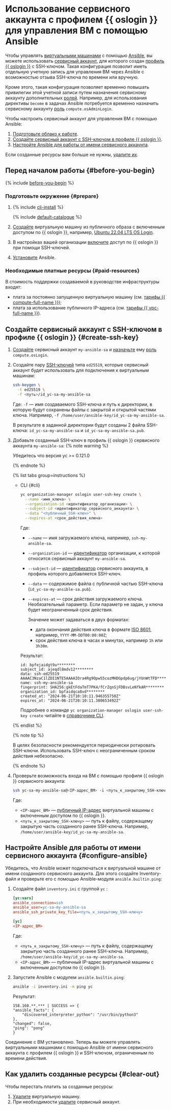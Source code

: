 # Использование сервисного аккаунта с профилем {{ oslogin }} для управления ВМ с помощью Ansible

Чтобы управлять [виртуальными машинами](../../compute/concepts/vm.md) с помощью [Ansible](https://www.ansible.com/), вы можете использовать [сервисный аккаунт](../../iam/concepts/users/service-accounts.md), для которого создан [профиль {{ oslogin }}](../../organization/concepts/os-login.md#os-login-profiles) c SSH-ключом. Такая конфигурация позволит иметь отдельную учетную запись для управления ВМ через Ansible с возможностью отзыва SSH-ключа по времени или вручную. 

Кроме этого, такая конфигурация позволяет временно повышать привилегии этой учетной записи путем назначения сервисному аккаунту дополнительных [ролей](../../iam/concepts/access-control/roles.md). Например, для использования директивы `become` в задачах Ansible потребуется временно назначить сервисному аккаунту [роль](../../compute/security/index.md#compute-osadminlogin) `compute.osAdminLogin`.

Чтобы настроить сервисный аккаунт для управления ВМ с помощью Ansible:
1. [Подготовьте облако к работе](#before-you-begin).
1. [Создайте сервисный аккаунт с SSH-ключом в профиле {{ oslogin }}](#create-ssh-key).
1. [Настройте Ansible для работы от имени сервисного аккаунта](#configure-ansible).

Если созданные ресурсы вам больше не нужны, [удалите их](#clear-out).

## Перед началом работы {#before-you-begin}

{% include [before-you-begin](../_tutorials_includes/before-you-begin.md) %}

### Подготовьте окружение {#prepare}

1. {% include [cli-install](../../_includes/cli-install.md) %}

    {% include [default-catalogue](../../_includes/default-catalogue.md) %}

1. [Создайте](../../compute/operations/vm-create/create-linux-vm.md) виртуальную машину из публичного образа с включенным доступом по {{ oslogin }}, например, [Ubuntu 22.04 LTS OS Login](/marketplace/products/yc/ubuntu-2204-lts-oslogin).
1. В настройках вашей организации [включите](../../organization/operations/os-login-access.md) доступ по {{ oslogin }} при помощи SSH-ключей.
1. [Установите](https://docs.ansible.com/ansible/latest/installation_guide/installation_distros.html) Ansible.

### Необходимые платные ресурсы {#paid-resources}

В стоимость поддержки создаваемой в руководстве инфраструктуры входят:
* плата за постоянно запущенную виртуальную машину (см. [тарифы {{ compute-full-name }}](../../compute/pricing.md));
* плата за использование публичного IP-адреса (см. [тарифы {{ vpc-full-name }}](../../vpc/pricing.md)).

## Создайте сервисный аккаунт с SSH-ключом в профиле {{ oslogin }} {#create-ssh-key}

1. [Создайте](../../iam/operations/sa/create.md) сервисный аккаунт `my-ansible-sa` и [назначьте](../../iam/operations/sa/assign-role-for-sa) ему [роль](../../compute/security/index.md#compute-oslogin) `compute.osLogin`.
1. Создайте пару [SSH-ключей](../../glossary/ssh-keygen.md) типа `ed25519`, которые сервисный аккаунт будет использовать для подключения к виртуальным машинам:

    ```bash
    ssh-keygen \
      -t ed25519 \
      -f <путь>/id_yc-sa-my-ansible-sa
    ```
    
    Где: `-f` — имя создаваемого SSH-ключа и путь к директории, в которую будут сохранены файлы с закрытой и открытой частями ключа. Например, `-f /home/user/ansible-key/id_yc-sa-my-ansible-sa`.

    В результате в заданной директории будут созданы 2 файла SSH-ключа: `id_yc-sa-my-ansible-sa` и `id_yc-sa-my-ansible-sa.pub`.

1. Добавьте созданный SSH-ключ в профиль {{ oslogin }} сервисного аккаунта `my-ansible-sa`:
    {% note warning %}

    Убедитесь что версия yc >= 0.121.0    

    {% endnote %}

    {% list tabs group=instructions %}

    - CLI {#cli}

      ```bash
      yc organization-manager oslogin user-ssh-key create \
        --name <имя_ключа> \
        --organization-id <идентификатор_организации> \
        --subject-id <идентификатор_сервисного_аккаунта> \
        --data "<публичный_SSH-ключ>" \
        --expires-at <срок_действия_ключа>

      ```
      Где:
      * `--name` — имя загружаемого ключа, например, `ssh-my-ansible-sa`.
      * `--organization-id` — [идентификатор](../../organization/operations/organization-get-id.md) организации, к которой относится сервисный аккаунт `my-ansible-sa`.
      * `--subject-id` — [идентификатор](../../iam/operations/sa/get-id.md) сервисного аккаунта, в профиль которого добавляется SSH-ключ.
      * `--data` — содержимое файла с публичной частью SSH-ключа (`id_yc-sa-my-ansible-sa.pub`).
      * `--expires-at` — срок действия загружаемого ключа. Необязательный параметр. Если параметр не задан, у ключа будет неограниченный срок действия.

          Значение может задаваться в двух форматах:
          * дата окончания действия ключа в формате [ISO 8601](https://ru.wikipedia.org/wiki/ISO_8601), например, `YYYY-MM-DDT00:00:00Z`;
          * срок действия ключа в часах и минутах, например `1h` или `3h30m`.

      Результат:

      ```text
      id: bpfejaidgt9u********
      subject_id: ajeqdl8mdv12********
      data: ssh-ed25519 AAAAC3NzaC1lZDI1NTE5AAAAIOra4Rg9OpwS5cozMHDGpdp6ug/jYUnWtTFD********
      name: ssh-my-ansible-sa
      fingerprint: SHA256:gkEtFdaTmT7PK4/fCrZqnSjFDBsvLeNfkAR********
      organization_id: bpfaidqca8vd********
      created_at: "2024-06-21T10:10:11.946355750Z"
      expires_at: "2024-06-21T20:10:11.380653492Z"
      ```

      Подробнее о команде `yc organization-manager oslogin user-ssh-key create` читайте в [справочнике CLI](../../cli/cli-ref/managed-services/organization-manager/oslogin/user-ssh-key/create.md).

    {% endlist %}

    {% note tip %}
    
    В целях безопасности рекомендуется периодически ротировать SSH-ключи. Использовать SSH-ключ с неограниченным сроком действия небезопасно.

    {% endnote %}

1. Проверьте возможность входа на ВМ с помощью профиля {{ oslogin }} сервисного аккаунта:

    ```bash
    ssh yc-sa-my-ansible-sa@<IP-адрес_ВМ> -i <путь_к_закрытому_SSH-ключу>
    ```
 
    Где:
    * `<IP-адрес_ВМ>` — [публичный IP-адрес](../../vpc/concepts/address.md#public-addresses) виртуальной машины с включенным доступом по {{ oslogin }}.
    * `<путь_к_закрытому_SSH-ключу>` — путь к файлу, содержащему закрытую часть созданного ранее SSH-ключа. Например, `/home/user/ansible-key/id_yc-sa-my-ansible-sa`.

## Настройте Ansible для работы от имени сервисного аккаунта {#configure-ansible}

Убедитесь, что Ansible может подключаться к виртуальной машине от имени созданного сервисного аккаунта. Для этого создайте Inventory-файл и проверьте его с помощью Ansible-модуля `ansible.builtin.ping`: 

1. Создайте файл `inventory.ini` с группой `yc` :

    ```ini
    [yc:vars]
    ansible_connection=ssh
    ansible_user=yc-sa-my-ansible-sa
    ansible_ssh_private_key_file=<путь_к_закрытому_SSH-ключу>

    [yc]
    <IP-адрес_ВМ>
    ```
    Где:
    * `<путь_к_закрытому_SSH-ключу>` — путь к файлу, содержащему закрытую часть созданного ранее SSH-ключа. Например, `/home/user/ansible-key/id_yc-sa-my-ansible-sa`.
    * `<IP-адрес_ВМ>` — публичный IP-адрес виртуальной машины с включенным доступом по {{ oslogin }}.

1. Запустите Ansible с модулем `ansible.builtin.ping`:

    ```bash
    ansible -i inventory.ini -m ping yc
    ```

    Результат:
    ```text
    158.160.**.*** | SUCCESS => {
    "ansible_facts": {
        "discovered_interpreter_python": "/usr/bin/python3"
    },
    "changed": false,
    "ping": "pong"
    }
    ```

Соединение с ВМ установлено. Теперь вы можете управлять виртуальными машинами с помощью Ansible от имени сервисного аккаунта с профилем {{ oslogin }} и SSH-ключом, ограниченным по времени действия.

## Как удалить созданные ресурсы {#clear-out}

Чтобы перестать платить за созданные ресурсы:
1. [Удалите](../../compute/operations/vm-control/vm-delete.md) виртуальную машину.
1. При необходимости [удалите](../../iam/operations/sa/delete.md) сервисный аккаунт.

